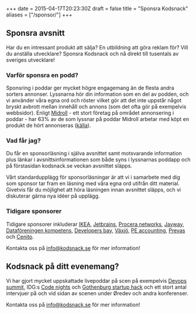 +++
date = 2015-04-17T20:23:30Z
draft = false
title = "Sponsra Kodsnack"
aliases = ["/sponsor/"]
+++

## Sponsra avsnitt ##
Har du en intressant produkt att sälja? En utbildning att göra reklam för? Vill du anställa utvecklare? Sponsra Kodsnack och nå direkt till tusentals av sveriges utvecklare!

### Varför sponsra en podd? ###
Sponsring i poddar ger mycket högre engagemang än de flesta andra sorters annonser. Lyssnarna hör din information som en del av podden, och vi använder våra egna ord och röster vilket gör att det inte uppstår något bryskt avbrott mellan innehåll och annons (som det ofta gör på exempelvis webbsidor). Enligt [Midroll](http://www.midroll.com/) - ett stort företag på området annonsering i poddar - har 63% av de som lyssnar på poddar Midroll arbetar med köpt en produkt de hört annonseras ([källa](http://awesome.midroll.com)).

### Vad får jag? ###
Du får en sponsorläsning i själva avsnittet samt motsvarande information plus länkar i avsnittsinformationen som både syns i lyssnarnas poddapp och på förstasidan kodsnack.se veckan avsnittet släpps.

Vårt standardupplägg för sponsorläsningar är att vi i samarbete med dig som sponsor tar fram en läsning med våra egna ord utifrån ditt material. Givetvis får du möjlighet att höra läsningen innan avsnittet släpps, och vi diskuterar gärna nya idéer på upplägg.

### Tidigare sponsorer ###
Tidigare sponsorer inkluderar [IKEA](https://kodsnack.se/340/), [Jetbrains](http://kodsnack.se/99/), [Procera networks](http://kodsnack.se/66/), [Jayway](http://kodsnack.se/218/), [Dataföreningen kompetens](http://kodsnack.se/155/), [Developers bay](https://kodsnack.se/301/), [Växjö](https://kodsnack.se/262/), [PE accounting](http://kodsnack.se/153/), [Prevas](https://kodsnack.se/314/) och [Cenito](http://kodsnack.se/51/).

Kontakta oss på [info@kodsnack.se](mailto:info@kodsnack.se) för mer information!

## Kodsnack på ditt evenemang? ##
Vi har gjort mycket uppskattade livepoddar på scen på exempelvis [Devops summit](http://kodsnack.se/168/), IDG:s [Code nights](http://kodsnack.se/174/) och [Gothenburg startup hack](http://kodsnack.se/157/) och ett stort antal intervjuer på och vid sidan av scenen under Øredev och andra konferenser.

Kontakta oss på [info@kodsnack.se](mailto:info@kodsnack.se) för mer information!
